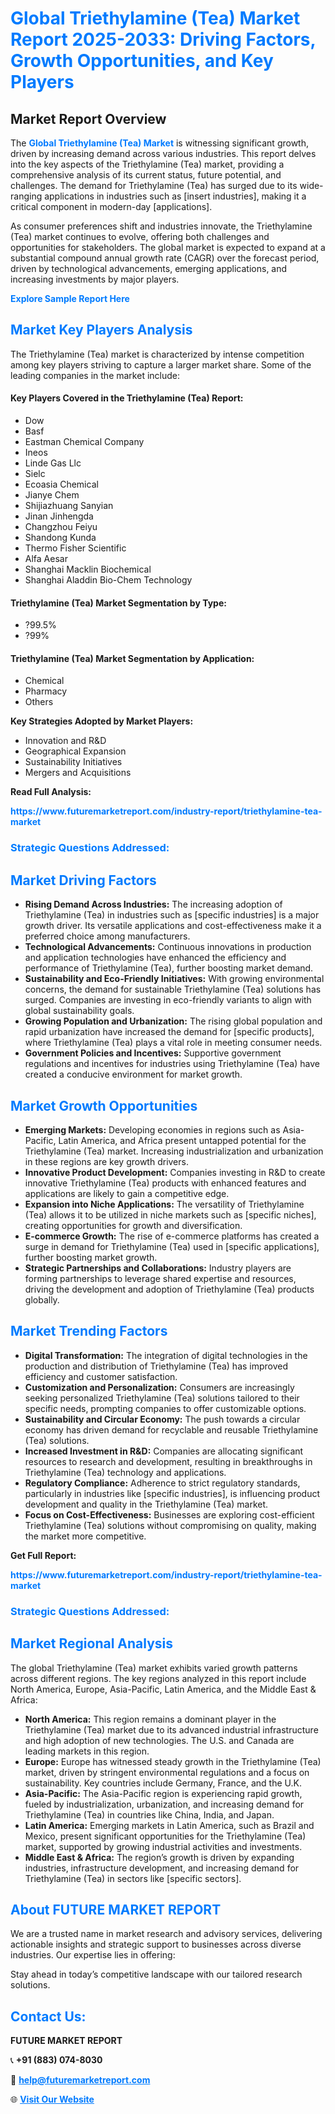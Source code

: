 <h1 style="color: #007BFF;">Global Triethylamine (Tea) Market Report 2025-2033: Driving Factors, Growth Opportunities, and Key Players</h1>

<section id="overview">
<h2>Market Report Overview</h2>
<p>The <a href="https://www.futuremarketreport.com/industry-report/triethylamine-tea-market" style="color: #007BFF; text-decoration: none;"><strong>Global Triethylamine (Tea) Market</strong></a> is witnessing significant growth, driven by increasing demand across various industries. This report delves into the key aspects of the Triethylamine (Tea) market, providing a comprehensive analysis of its current status, future potential, and challenges. The demand for Triethylamine (Tea) has surged due to its wide-ranging applications in industries such as [insert industries], making it a critical component in modern-day [applications].</p>
<p>As consumer preferences shift and industries innovate, the Triethylamine (Tea) market continues to evolve, offering both challenges and opportunities for stakeholders. The global market is expected to expand at a substantial compound annual growth rate (CAGR) over the forecast period, driven by technological advancements, emerging applications, and increasing investments by major players.</p>
</section>

<section id="overview">
<p><a href="https://www.futuremarketreport.com/request-sample/reportId=30526" style="color: #007BFF; text-decoration: none;"><strong>Explore Sample Report Here</strong></a></p>
</section>

<section id="key-players">
<h2 style="color: #007BFF;">Market Key Players Analysis</h2>
<p>The Triethylamine (Tea) market is characterized by intense competition among key players striving to capture a larger market share. Some of the leading companies in the market include:</p>
<h4>Key Players Covered in the Triethylamine (Tea) Report:</h4>
<ul><li>Dow</li><li>Basf</li><li>Eastman Chemical Company</li><li>Ineos</li><li>Linde Gas Llc</li><li>Sielc</li><li>Ecoasia Chemical</li><li>Jianye Chem</li><li>Shijiazhuang Sanyian</li><li>Jinan Jinhengda</li><li>Changzhou Feiyu</li><li>Shandong Kunda</li><li>Thermo Fisher Scientific</li><li>Alfa Aesar</li><li>Shanghai Macklin Biochemical</li><li>Shanghai Aladdin Bio-Chem Technology</li></ul>
<h4>Triethylamine (Tea) Market Segmentation by Type:</h4>
<ul><li>?99.5%</li><li>?99%</li></ul>

<h4>Triethylamine (Tea) Market Segmentation by Application:</h4>
<ul><li>Chemical</li><li>Pharmacy</li><li>Others</li></ul>
<p><strong>Key Strategies Adopted by Market Players:</strong></p>
<ul>
<li>Innovation and R&D</li>
<li>Geographical Expansion</li>
<li>Sustainability Initiatives</li>
<li>Mergers and Acquisitions</li>
</ul>
</section>

<section>
<p><strong>Read Full Analysis: </strong></p><a href="https://www.futuremarketreport.com/industry-report/triethylamine-tea-market" style="color: #007BFF; text-decoration: none;"><strong>https://www.futuremarketreport.com/industry-report/triethylamine-tea-market</strong></a>
<h3 style="color: #007BFF;">Strategic Questions Addressed:</h3>
</section>

<section id="driving-factors">
<h2 style="color: #007BFF;">Market Driving Factors</h2>
<ul>
<li><strong>Rising Demand Across Industries:</strong> The increasing adoption of Triethylamine (Tea) in industries such as [specific industries] is a major growth driver. Its versatile applications and cost-effectiveness make it a preferred choice among manufacturers.</li>
<li><strong>Technological Advancements:</strong> Continuous innovations in production and application technologies have enhanced the efficiency and performance of Triethylamine (Tea), further boosting market demand.</li>
<li><strong>Sustainability and Eco-Friendly Initiatives:</strong> With growing environmental concerns, the demand for sustainable Triethylamine (Tea) solutions has surged. Companies are investing in eco-friendly variants to align with global sustainability goals.</li>
<li><strong>Growing Population and Urbanization:</strong> The rising global population and rapid urbanization have increased the demand for [specific products], where Triethylamine (Tea) plays a vital role in meeting consumer needs.</li>
<li><strong>Government Policies and Incentives:</strong> Supportive government regulations and incentives for industries using Triethylamine (Tea) have created a conducive environment for market growth.</li>
</ul>
</section>

<section id="growth-opportunities">
<h2 style="color: #007BFF;">Market Growth Opportunities</h2>
<ul>
<li><strong>Emerging Markets:</strong> Developing economies in regions such as Asia-Pacific, Latin America, and Africa present untapped potential for the Triethylamine (Tea) market. Increasing industrialization and urbanization in these regions are key growth drivers.</li>
<li><strong>Innovative Product Development:</strong> Companies investing in R&D to create innovative Triethylamine (Tea) products with enhanced features and applications are likely to gain a competitive edge.</li>
<li><strong>Expansion into Niche Applications:</strong> The versatility of Triethylamine (Tea) allows it to be utilized in niche markets such as [specific niches], creating opportunities for growth and diversification.</li>
<li><strong>E-commerce Growth:</strong> The rise of e-commerce platforms has created a surge in demand for Triethylamine (Tea) used in [specific applications], further boosting market growth.</li>
<li><strong>Strategic Partnerships and Collaborations:</strong> Industry players are forming partnerships to leverage shared expertise and resources, driving the development and adoption of Triethylamine (Tea) products globally.</li>
</ul>
</section>

<section id="trending-factors">
<h2 style="color: #007BFF;">Market Trending Factors</h2>
<ul>
<li><strong>Digital Transformation:</strong> The integration of digital technologies in the production and distribution of Triethylamine (Tea) has improved efficiency and customer satisfaction.</li>
<li><strong>Customization and Personalization:</strong> Consumers are increasingly seeking personalized Triethylamine (Tea) solutions tailored to their specific needs, prompting companies to offer customizable options.</li>
<li><strong>Sustainability and Circular Economy:</strong> The push towards a circular economy has driven demand for recyclable and reusable Triethylamine (Tea) solutions.</li>
<li><strong>Increased Investment in R&D:</strong> Companies are allocating significant resources to research and development, resulting in breakthroughs in Triethylamine (Tea) technology and applications.</li>
<li><strong>Regulatory Compliance:</strong> Adherence to strict regulatory standards, particularly in industries like [specific industries], is influencing product development and quality in the Triethylamine (Tea) market.</li>
<li><strong>Focus on Cost-Effectiveness:</strong> Businesses are exploring cost-efficient Triethylamine (Tea) solutions without compromising on quality, making the market more competitive.</li>
</ul>
</section>

<section>
<p><strong>Get Full Report: </strong></p><a href="https://www.futuremarketreport.com/industry-report/triethylamine-tea-market" style="color: #007BFF; text-decoration: none;"><strong>https://www.futuremarketreport.com/industry-report/triethylamine-tea-market</strong></a>
<h3 style="color: #007BFF;">Strategic Questions Addressed:</h3>
</section>


<section id="regional-analysis">
<h2 style="color: #007BFF;">Market Regional Analysis</h2>
<p>The global Triethylamine (Tea) market exhibits varied growth patterns across different regions. The key regions analyzed in this report include North America, Europe, Asia-Pacific, Latin America, and the Middle East & Africa:</p>
<ul>
<li><strong>North America:</strong> This region remains a dominant player in the Triethylamine (Tea) market due to its advanced industrial infrastructure and high adoption of new technologies. The U.S. and Canada are leading markets in this region.</li>
<li><strong>Europe:</strong> Europe has witnessed steady growth in the Triethylamine (Tea) market, driven by stringent environmental regulations and a focus on sustainability. Key countries include Germany, France, and the U.K.</li>
<li><strong>Asia-Pacific:</strong> The Asia-Pacific region is experiencing rapid growth, fueled by industrialization, urbanization, and increasing demand for Triethylamine (Tea) in countries like China, India, and Japan.</li>
<li><strong>Latin America:</strong> Emerging markets in Latin America, such as Brazil and Mexico, present significant opportunities for the Triethylamine (Tea) market, supported by growing industrial activities and investments.</li>
<li><strong>Middle East & Africa:</strong> The region’s growth is driven by expanding industries, infrastructure development, and increasing demand for Triethylamine (Tea) in sectors like [specific sectors].</li>
</ul>
</section>

<footer>
<h2 style="color: #007BFF;">About FUTURE MARKET REPORT</h2>
<p>We are a trusted name in market research and advisory services, delivering actionable insights and strategic support to businesses across diverse industries. Our expertise lies in offering:</p>

<p>Stay ahead in today’s competitive landscape with our tailored research solutions.</p>

<h2 style="color: #007BFF;">Contact Us:</h2>
<p><strong>FUTURE MARKET REPORT</strong></p>
<p>📞 <strong>+91 (883) 074-8030</strong></p>
<p>📧 <strong><a href="mailto:help@futuremarketreport.com" style="color: #007BFF;">help@futuremarketreport.com</a></strong></p>
<p>🌐 <strong><a href="https://www.futuremarketreport.com/" style="color: #007BFF;">Visit Our Website</a></strong></p>
</footer>